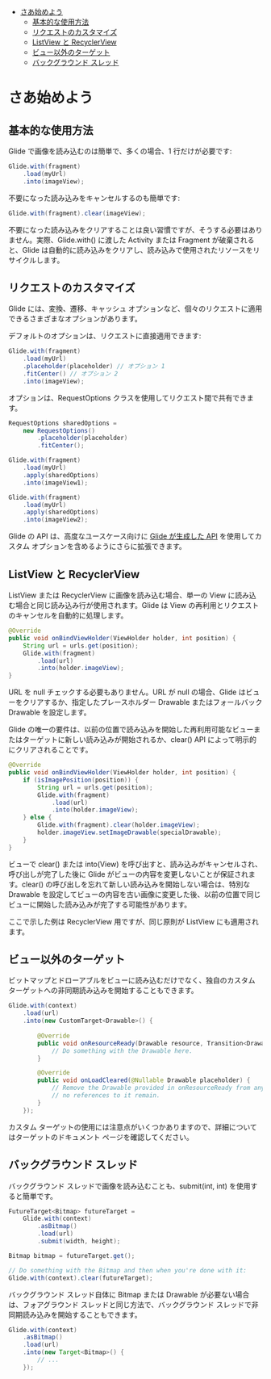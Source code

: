 - [さあ始めよう](#さあ始めよう)
  - [基本的な使用方法](#基本的な使用方法)
  - [リクエストのカスタマイズ](#リクエストのカスタマイズ)
  - [ListView と RecyclerView](#listview-と-recyclerview)
  - [ビュー以外のターゲット](#ビュー以外のターゲット)
  - [バックグラウンド スレッド](#バックグラウンド-スレッド)


# さあ始めよう

## 基本的な使用方法

Glide で画像を読み込むのは簡単で、多くの場合、1 行だけが必要です:

```java
Glide.with(fragment)
    .load(myUrl)
    .into(imageView);
```

不要になった読み込みをキャンセルするのも簡単です:

```java
Glide.with(fragment).clear(imageView);
```

不要になった読み込みをクリアすることは良い習慣ですが、そうする必要はありません。実際、Glide.with() に渡した Activity または Fragment が破棄されると、Glide は自動的に読み込みをクリアし、読み込みで使用されたリソースをリサイクルします。


## リクエストのカスタマイズ

Glide には、変換、遷移、キャッシュ オプションなど、個々のリクエストに適用できるさまざまなオプションがあります。

デフォルトのオプションは、リクエストに直接適用できます:

```java
Glide.with(fragment)
    .load(myUrl)
    .placeholder(placeholder) // オプション 1
    .fitCenter() // オプション 2
    .into(imageView);
```

オプションは、RequestOptions クラスを使用してリクエスト間で共有できます。

```java
RequestOptions sharedOptions = 
    new RequestOptions()
        .placeholder(placeholder)
        .fitCenter();

Glide.with(fragment)
    .load(myUrl)
    .apply(sharedOptions)
    .into(imageView1);

Glide.with(fragment)
    .load(myUrl)
    .apply(sharedOptions)
    .into(imageView2);
```

Glide の API は、高度なユースケース向けに [Glide が生成した API](https://bumptech.github.io/glide/doc/generatedapi.html) を使用してカスタム オプションを含めるようにさらに拡張できます。


## ListView と RecyclerView

ListView または RecyclerView に画像を読み込む場合、単一の View に読み込む場合と同じ読み込み行が使用されます。Glide は View の再利用とリクエストのキャンセルを自動的に処理します。

```java
@Override
public void onBindViewHolder(ViewHolder holder, int position) {
    String url = urls.get(position);
    Glide.with(fragment)
        .load(url)
        .into(holder.imageView);
}
```

URL を null チェックする必要もありません。URL が null の場合、Glide はビューをクリアするか、指定したプレースホルダー Drawable またはフォールバック Drawable を設定します。

Glide の唯一の要件は、以前の位置で読み込みを開始した再利用可能なビューまたはターゲットに新しい読み込みが開始されるか、clear() API によって明示的にクリアされることです。

```java
@Override
public void onBindViewHolder(ViewHolder holder, int position) {
    if (isImagePosition(position)) {
        String url = urls.get(position);
        Glide.with(fragment)
            .load(url)
            .into(holder.imageView);
    } else {
        Glide.with(fragment).clear(holder.imageView);
        holder.imageView.setImageDrawable(specialDrawable);
    }
}
```

ビューで clear() または into(View) を呼び出すと、読み込みがキャンセルされ、呼び出しが完了した後に Glide がビューの内容を変更しないことが保証されます。clear() の呼び出しを忘れて新しい読み込みを開始しない場合は、特別な Drawable を設定してビューの内容を古い画像に変更した後、以前の位置で同じビューに開始した読み込みが完了する可能性があります。

ここで示した例は RecyclerView 用ですが、同じ原則が ListView にも適用されます。


## ビュー以外のターゲット

ビットマップとドローアブルをビューに読み込むだけでなく、独自のカスタム ターゲットへの非同期読み込みを開始することもできます。

```java
Glide.with(context)
    .load(url)
    .into(new CustomTarget<Drawable>() {
    
        @Override
        public void onResourceReady(Drawable resource, Transition<Drawable> transition) {
            // Do something with the Drawable here.
        }

        @Override
        public void onLoadCleared(@Nullable Drawable placeholder) {
            // Remove the Drawable provided in onResourceReady from any Views and ensure 
            // no references to it remain.
        }
    });
```

カスタム ターゲットの使用には注意点がいくつかありますので、詳細についてはターゲットのドキュメント ページを確認してください。


## バックグラウンド スレッド

バックグラウンド スレッドで画像を読み込むことも、submit(int, int) を使用すると簡単です。

```java
FutureTarget<Bitmap> futureTarget =
    Glide.with(context)
        .asBitmap()
        .load(url)
        .submit(width, height);

Bitmap bitmap = futureTarget.get();

// Do something with the Bitmap and then when you're done with it:
Glide.with(context).clear(futureTarget);
```

バックグラウンド スレッド自体に Bitmap または Drawable が必要ない場合は、フォアグラウンド スレッドと同じ方法で、バックグラウンド スレッドで非同期読み込みを開始することもできます。

```java
Glide.with(context)
    .asBitmap()
    .load(url)
    .into(new Target<Bitmap>() {
        // ...
    });
```




